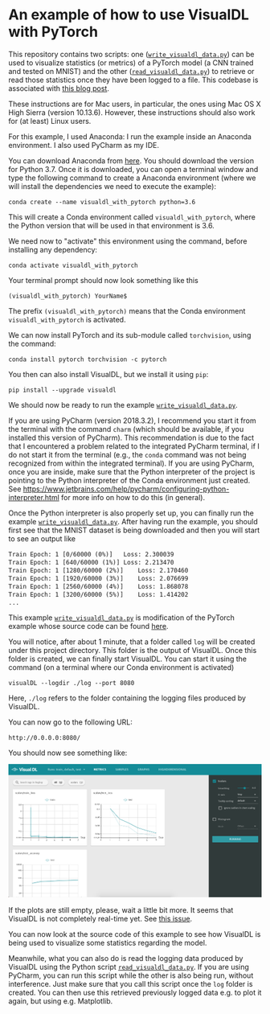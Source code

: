 # An example of how to use VisualDL with PyTorch

This repository contains two scripts: one ([`write_visualdl_data.py`](write_visualdl_data.py)) can be used to visualize statistics (or metrics) of a PyTorch model (a CNN trained and tested on MNIST) and the other ([`read_visualdl_data.py`](./read_visualdl_data.py)) to retrieve or read those statistics once they have been logged to a file. This codebase is associated with [this blog post](https://nbro.github.io/blogging/2019/01/06/an-example-of-how-to-use-visualdl-with-pytorch/).

These instructions are for Mac users, in particular, the ones using Mac OS X High Sierra (version 10.13.6). However, these instructions should also work for (at least) Linux users.

For this example, I used Anaconda: I run the example inside an Anaconda environment. I also used PyCharm as my IDE.

You can download Anaconda from [here](https://www.anaconda.com/download/#macos). You should download the version for Python 3.7. Once it is downloaded, you can open a terminal window and type the following command to create a Anaconda environment (where we will install the dependencies we need to execute the example):
    
    conda create --name visualdl_with_pytorch python=3.6
    
This will create a Conda environment called `visualdl_with_pytorch`, where the Python version that will be used in that environment is 3.6.

We need now to "activate" this environment using the command, before installing any dependency:

    conda activate visualdl_with_pytorch
    
Your terminal prompt should now look something like this

    (visualdl_with_pytorch) YourName$ 
    
The prefix `(visualdl_with_pytorch)` means that the Conda environment `visualdl_with_pytorch` is activated.

We can now install PyTorch and its sub-module called `torchvision`, using the command:

    conda install pytorch torchvision -c pytorch

You then can also install VisualDL, but we install it using `pip`:

    pip install --upgrade visualdl

We should now be ready to run the example [`write_visualdl_data.py`](write_visualdl_data.py).

If you are using PyCharm (version 2018.3.2), I recommend you start it from the terminal with the command `charm` (which should be available, if you installed this version of PyCharm). This recommendation is due to the fact that I encountered a problem related to the integrated PyCharm terminal, if I do not start it from the terminal (e.g., the `conda` command was not being recognized from within the integrated terminal). If you are using PyCharm, once you are inside, make sure that the Python interpreter of the project is pointing to the Python interpreter of the Conda environment just created. See https://www.jetbrains.com/help/pycharm/configuring-python-interpreter.html for more info on how to do this (in general).

Once the Python interpreter is also properly set up, you can finally run the example [`write_visualdl_data.py`](write_visualdl_data.py). After having run the example, you should first see that the MNIST dataset is being downloaded and then you will start to see an output like

    Train Epoch: 1 [0/60000 (0%)]	Loss: 2.300039
    Train Epoch: 1 [640/60000 (1%)]	Loss: 2.213470
    Train Epoch: 1 [1280/60000 (2%)]	Loss: 2.170460
    Train Epoch: 1 [1920/60000 (3%)]	Loss: 2.076699
    Train Epoch: 1 [2560/60000 (4%)]	Loss: 1.868078
    Train Epoch: 1 [3200/60000 (5%)]	Loss: 1.414202
    ...

This example [`write_visualdl_data.py`](write_visualdl_data.py) is modification of the PyTorch example whose source code can be found [here](https://github.com/pytorch/examples/tree/master/mnist).


You will notice, after about 1 minute, that a folder called `log` will be created under this project directory. This folder is the output of VisualDL. Once this folder is created, we can finally start VisualDL. You can start it using the command (on a terminal where our Conda environment is activated)

    visualDL --logdir ./log --port 8080
    
Here, `./log` refers to the folder containing the logging files produced by VisualDL.
    
You can now go to the following URL:

    http://0.0.0.0:8080/
    
You should now see something like:

<img src="./figures/visualdl.png">

If the plots are still empty, please, wait a little bit more. It seems that VisualDL is not completely real-time yet. See [this issue](https://github.com/PaddlePaddle/VisualDL/issues/524).


You can now look at the source code of this example to see how VisualDL is being used to visualize some statistics regarding the model.

Meanwhile, what you can also do is read the logging data produced by VisualDL using the Python script [`read_visualdl_data.py`](./read_visualdl_data.py). If you are using PyCharm, you can run this script while the other is also being run, without interference. Just make sure that you call this script once the `log` folder is created. You can then use this retrieved previously logged data e.g. to plot it again, but using e.g. Matplotlib.